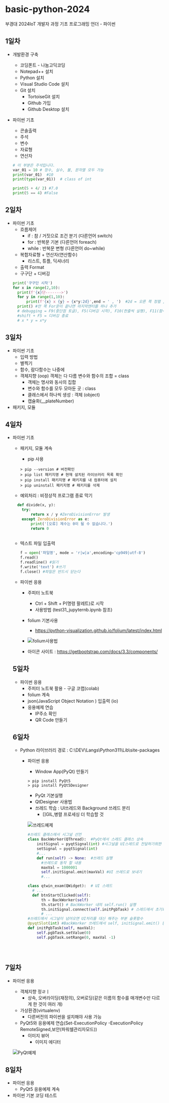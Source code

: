 # basic-python-2024
부경대 2024IoT 개발자 과정 기초 프로그래밍 언더 - 파이썬


## 1일차
- 개발환경 구축
  - 코딩폰트 - 나눔고딕코딩
  - Notepad++ 설치
  - Python 설치
  - Visual Studio Code 설치
  - Git 설치
    - TortoiseGit 설치
    - Github 가입
    - Github Desktop 설치
    
- 파이썬 기초
  - 콘솔출력
  - 주석
  - 변수
  - 자료형
  - 연산자 

  ```python
  # 이 부분은 주석입니다.
  var_01 = 10 # 정수, 실수, 불, 문자열 모두 가능
  print(var_01)  #10
  print(type(var_01))  # class of int

  print(5 + 4/ 2) #7.0
  print(5 == 4) #False
  ```
  
## 2일차
- 파이썬 기초
  - 흐름제어
    - if : 참 / 거짓으로 조건 분기 (다른언어 switch)
    - for : 반복문 기본 (다른언어 foreach)
    - while : 반복문 변형 (다른언어 do~while)
  - 복합자료형 + 연산자(연산함수)
    - 리스트, 튜플, 딕셔너리
  - 출력 Format
  - 구구단 + 디버깅
  ```python
  print('구구단 시작')
  for x in range(2,10):
    print(f'{x}단------->')
    for y in range(1,10):
        print(f'{x} x {y} = {x*y:2d}',end = ' , ')  #2d = 오른 쪽 정렬 , end = 엔터대신 공백으로 변경
    print() #안 쪽 For문이 끝나면 마지막엔터를 하나 추가
    # debugging = F9(중단점 토글), F5(디버깅 시작), F10(한줄씩 실행), F11(함수안으로 진입)
    #shift + F5 = 디버깅 종료
    # x * y = x*y

  ```

## 3일차
- 파이썬 기초
  - 입력 방법
  - 별찍기
  - 함수, 람다함수는 나중에
  - 객체지향 (oop) 객체는 다 다름 변수와 함수의 조합 = class
    - 객체는 명사와 동사의 집합
    - 변수와 함수를 모두 모아둔 곳 : class
    - 클래스에서 하나씩 생성 : 객체 (object)
    - 캡슐화(__plateNumber)
- 패키지, 모듈

## 4일차
- 파이썬 기초
  - 패키지, 모듈 계속
    - pip 사용

    ```Shell
    > pip --version # 버전확인
    > pip list 패키지명 # 현재 설치된 라이브러리 목록 확인
    > pip install 패키지명 # 패키지를 내 컴퓨터에 설치
    > pip uninstall 패키지명 # 패키지를 삭제
    
    ```

    
  - 예외처리 : 비정상적 프로그램 종료 막기
  ```python
    def divide(x, y):
      try:
          return x / y #ZeroDivisionError 발생
      except ZeroDivisionError as e:
          print('[오류] 제수는 0이 될 수 없습니다.')
          return 0 
      
    ```
  - 텍스트 파일 입출력

    ```python
    f = open('파일명', mode = 'r|w|a',encoding='cp949|utf-8')
    f.read()
    f.readline() #읽기
    f.write('text') #쓰기
    f.close() #파일은 반드시 닫는다
    
    ```
  - 파이썬 응용
    - 주피터 노트북
      - Ctrl + Shift + P(명령 팔레트)로 시작
      - 사용방법 (test31_jupyternb.ipynb 참조)
    - folium 기본사용
      - https://python-visualization.github.io/folium/latest/index.html
    - ![folium사용법](https://raw.githubusercontent.com/KimJaeRin/basic-python-2024/main/images/python_001.png)

    - 아이콘 사이트 : https://getbootstrap.com/docs/3.3/components/
     




  
  ## 5일차

  - 파이썬 응용
    - 주피터 노트북 활용 - 구글 코랩(colab)
    - folium 계속
    - json(JavaScript Object Notation ) 입출력 (io)
    - 응용예제 연습
      - IP주소 확인
      - QR Code 만들기

  ## 6일차
  - Python 라이브러리 경로 : C:\DEV\Langs\Python311\Lib\site-packages
    - 파이썬 응용
        - Window App(PyQt) 만들기

        
      ```shell
      > pip install PyQt5
      > pip install PyQt5Designer
      ```

      - PyQt 기본실행
      - QtDesigner 사용법
      - 쓰레드 학습 : UI쓰레드와 Background 쓰레드 분리
          - []GIL,병렬 프로세싱 더 학습할 것
      
      
      ![쓰레드예제](https://raw.githubusercontent.com/KimJaeRin/basic-python-2024/main/images/python_003.gif)

      ```python
      #쓰레드 클래스에서 시그널 선언
      class BackWorker(QThread):  #PyQt에서 스레드 클래스 상속 
          initSignal = pyqtSignal(int) #시그널을 UI스레드로 전달하기위한 변수객체
          setSignal = pyqtSignal(int) 
          #...
          def run(self) -> None:  #쓰레드 실행
            #쓰레드로 동작 할 내용
            maxVal = 1000001
            self.initSignal.emit(maxVal) #UI 쓰레드로 보내기
            #...

      class qtwin_exam(QWidget):  # UI 스레드
        # ...
        def btnStartClicked(self):
            th = BackWorker(self)
            th.start() # BackWorker 내의 self.run() 실행
            th.initSignal.connect(self.initPgbTask) # 스레드에서 초기화 시그널이 오면 initPgbTask 슬롯함수가 대신 처리
            # ...    
      #쓰레드에서 시그널이 넘어오면 UI처리를 대신 해주는 부분 슬롯함수
      @pyqtSlot(int) #BackWorker 쓰레드에서 self, initSignal.emit() 동작해서 실행
      def initPgbTask(self, maxVal):
          self.pgbTask.setValue(0)
          self.pgbTask.setRange(0, maxVal -1)      
    ```
        
  

## 7일차
  - 파이썬 응용
    - 객체지향 정ㄹㅣ
      - 상속, 오버라이딩(재정의), 
        오버로딩(같은 이름의 함수를 매개변수만 다르게 한 것이 여러 개)
    - 가상환경(virtualenv)
      - 다른버전의 파이썬을 설치해야 사용 가능
    - PyQt5와 응용예제 연습(Set-ExecutionPolicy -ExecutionPolicy RemoteSigned,보안(파워쉘관리자모드))
      - 이미지 뷰어
        - 이미지 에디터

    
     ![PyQt예제](https://raw.githubusercontent.com/KimJaeRin/basic-python-2024/main/images/python_004.png)

## 8일차
- 파이썬 응용
   - PyQt5 응용예제 계속
- 파이썬 기본 코딩 테스트

